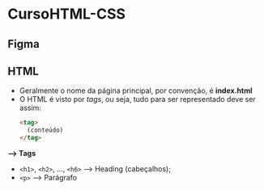 # CursoHTML-CSS

## Figma

## HTML

- Geralmente o nome da página principal, por convenção, é **index.html**
- O HTML é visto por *tags*, ou seja, tudo para ser representado deve ser assim:  
  ```html
  <tag>
    (conteúdo)
  </tag>
  ```
**--> Tags**

- `<h1>`, `<h2>`, ..., `<h6>` --> Heading (cabeçalhos);
- `<p>` --> Parágrafo

